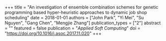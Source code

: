 +++
title = "An investigation of ensemble combination schemes for genetic programming based hyper-heuristic approaches to dynamic job shop scheduling"
date = 2018-01-01
authors = ["John Park", "Yi Mei", "Su Nguyen", "Gang Chen", "Mengjie Zhang"]
publication_types = ["2"]
abstract = ""
featured = false
publication = "*Applied Soft Computing*"
doi = "https://doi.org/10.1016/j.asoc.2017.11.020"
+++

